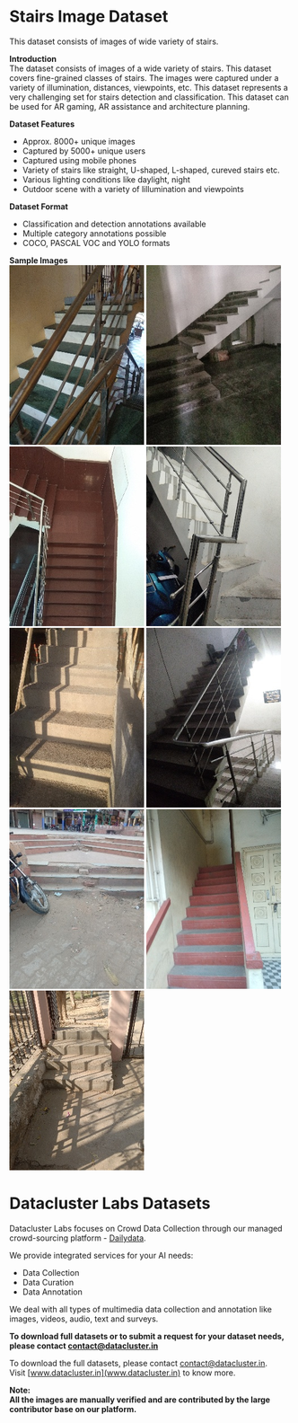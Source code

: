 # Stairs Image Dataset   

This dataset consists of images of wide variety of stairs.

**Introduction**    
The dataset consists of images of a wide variety of stairs. This dataset covers fine-grained classes of stairs. The images were captured under a variety of illumination, distances, viewpoints, etc. This dataset represents a very challenging set for stairs detection and classification. This dataset can be used for AR gaming, AR assistance and architecture planning.   

**Dataset Features**  
* Approx. 8000+ unique images  
* Captured by 5000+ unique users  
* Captured using mobile phones
* Variety of stairs like straight, U-shaped, L-shaped, cureved stairs etc.    
* Various lighting conditions like daylight, night 
* Outdoor scene with a variety of lillumination and viewpoints  

**Dataset Format**  
* Classification and detection annotations available  
* Multiple category annotations possible 
* COCO, PASCAL VOC and YOLO formats  
 

**Sample Images**  
![alt-text-2](sample_datasets/stairs(1).jpg "title-2") ![alt-text-2](sample_datasets/stairs(2).jpg "title-2") ![alt-text-2](sample_datasets/stairs(4).jpg "title-2") ![alt-text-2](sample_datasets/stairs(5).jpg "title-2") ![alt-text-2](sample_datasets/stairs(6).jpg "title-2") ![alt-text-2](sample_datasets/stairs(7).jpg "title-2") ![alt-text-2](sample_datasets/stairs(8).jpg "title-2") ![alt-text-2](sample_datasets/stairs(9).jpg "title-2") ![alt-text-2](sample_datasets/stairs(10).jpg "title-2") 

# Datacluster Labs Datasets

Datacluster Labs focuses on Crowd Data Collection through our managed crowd-sourcing platform - [Dailydata](https://play.google.com/store/apps/details?id=com.daily.data). 

We provide integrated services for your AI needs:  
* Data Collection  
* Data Curation  
* Data Annotation 

We deal with all types of multimedia data collection and annotation like images, videos, audio, text and surveys.

**To download full datasets or to submit a request for your dataset needs, please contact **contact@datacluster.in****  

To download the full datasets, please contact [contact@datacluster.in](contact@datacluster.in).  
Visit [www.datacluster.in](www.datacluster.in) to know more.
    

**Note:**  
**All the images are manually verified and are contributed by the large contributor base on our platform.** 
